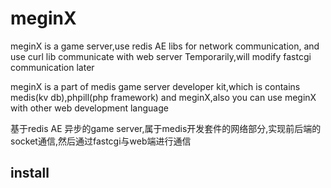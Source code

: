 meginX
======

meginX is a game server,use redis AE libs for network communication, and use curl lib communicate with web server Temporarily,will modify fastcgi communication later

meginX is a part of medis game server developer kit,which is contains medis(kv db),phpill(php framework) and meginX,also you can use meginX with other web development language

基于redis AE 异步的game server,属于medis开发套件的网络部分,实现前后端的socket通信,然后通过fastcgi与web端进行通信

install
------
